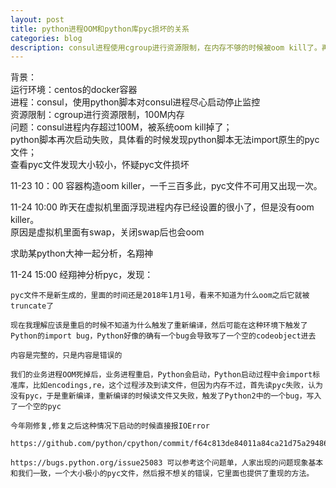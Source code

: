 ```yaml
---
layout: post
title: python进程OOM和python库pyc损坏的关系
categories: blog
description: consul进程使用cgroup进行资源限制，在内存不够的时候被oom kill了。再次重启的时候由于python库中pyc文件不能用，导致再次启动失败...oom和pyc文件损坏有关系吗？
---
```


背景：    
运行环境：centos的docker容器     
进程：consul，使用python脚本对consul进程尽心启动停止监控    
资源限制：cgroup进行资源限制，100M内存    
问题：consul进程内存超过100M，被系统oom kill掉了；   
python脚本再次启动失败，具体看的时候发现python脚本无法import原生的pyc文件；    
查看pyc文件发现大小较小，怀疑pyc文件损坏      


11-23 10：00 容器构造oom killer，一千三百多此，pyc文件不可用又出现一次。   


11-24 10:00 昨天在虚拟机里面浮现进程内存已经设置的很小了，但是没有oom killer。    
原因是虚拟机里面有swap，关闭swap后也会oom    


求助某python大神一起分析，名翔神

11-24 15:00 经翔神分析pyc，发现：
```
pyc文件不是新生成的，里面的时间还是2018年1月1号，看来不知道为什么oom之后它就被truncate了 

现在我理解应该是重启的时候不知道为什么触发了重新编译，然后可能在这种环境下触发了Python的import bug，Python好像的确有一个bug会导致写了一个空的codeobject进去

内容是完整的，只是内容是错误的

我们的业务进程OOM死掉后，业务进程重启，Python会启动，Python启动过程中会import标准库，比如encodings,re，这个过程涉及到读文件，但因为内存不过，首先读pyc失败，认为没有pyc，于是重新编译，重新编译的时候读文件又失败，触发了Python2中的一个bug，写入了一个空的pyc

今年刚修复,修复之后这种情况下启动的时候直接报IOError    

https://github.com/python/cpython/commit/f64c813de84011a84ca21d75a294861a9cc2dfdc    

https://bugs.python.org/issue25083 可以参考这个问题单，人家出现的问题现象基本和我们一致，一个大小极小的pyc文件，然后报不想关的错误，它里面也提供了重现的方法。    
           
```

     
```




